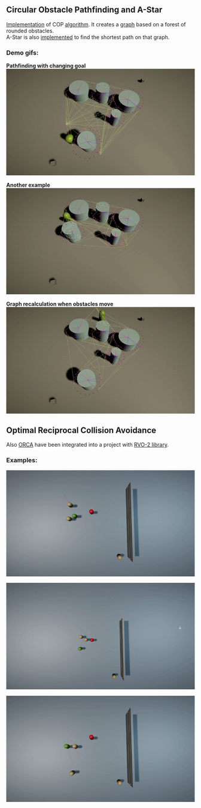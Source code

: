 ## Circular Obstacle Pathfinding and A-Star

[Implementation](Assets/Scripts/Pathfinding/CircularObstacleGraph/CircularObsticleGraphGenerator.cs) of COP [algorithm](https://redblobgames.github.io/circular-obstacle-pathfinding/). It creates a [graph](Assets/Scripts/Pathfinding/Graph/Graph.cs) based on a forest of rounded obstacles. \
A-Star is also [implemented](Assets/Scripts/Pathfinding/Algorithms/AStar.cs) to find the shortest path on that graph.

### Demo gifs:

**Pathfinding with changing goal**\
![](Readme/cop-1.gif)

**Another example**\
![](Readme/cop-3.gif)

**Graph recalculation when obstacles move**\
![](Readme/cop-2.gif)

## Optimal Reciprocal Collision Avoidance

Also [ORCA](http://gamma.cs.unc.edu/ORCA/) have been integrated into a project with [RVO-2 library](https://github.com/snape/RVO2-CS). 

### Examples:

![](Readme/oca-1.gif)

<img src="Readme/oca-3.gif" alt="drawing" width="800"/>

![](Readme/oca-2.gif)

